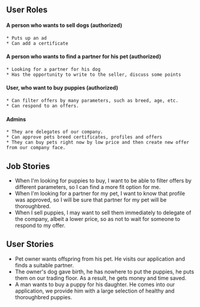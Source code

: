 ## User Roles
#### A person who wants to sell dogs (authorized)
    * Puts up an ad
    * Can add a certificate

#### A person who wants to find a partner for his pet (authorized)
    * Looking for a partner for his dog
    * Has the opportunity to write to the seller, discuss some points

#### User, who want to buy puppies (authorized)
    * Can filter offers by many parameters, such as breed, age, etc.
    * Can respond to an offers.

#### Admins
    * They are delegates of our company. 
    * Can approve pets breed certificates, profiles and offers
    * They can buy pets right now by low price and then create new offer from our company face.

## Job Stories

* When I'm looking for puppies to buy, I want to be able to filter offers by different parameters, so I can find a more fit option for me.
* When I'm looking for a partner for my pet, I want to know that profile was approved, so I will be sure that partner for my pet will be thoroughbred.
* When I sell puppies, I may want to sell them immediately to delegate of the company, albeit a lower price, so as not to wait for someone to respond to my offer.

## User Stories

* Pet owner wants offspring from his pet. He visits our application and finds a suitable partner.
* The owner's dog gave birth, he has nowhere to put the puppies, he puts them on our trading floor. As a result, he gets money and time saved.
* A man wants to buy a puppy for his daughter. He comes into our application, we provide him with a large selection of healthy and thoroughbred puppies.
